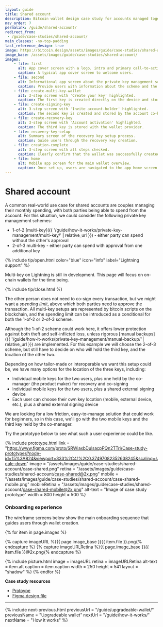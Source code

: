 ```yaml
---
layout: guide
title: Shared account
description: Bitcoin wallet design case study for accounts managed together by multiple owners.
nav_order: 7
permalink: /guide/shared-account/
redirect_from:
 - /guide/case-studies/shared-account/
main_classes: -no-top-padding
last_reference_design: true
image: https://bitcoin.design/assets/images/guide/case-studies/shared-account/shared-account-preview.jpg
image_base: /assets/images/guide/case-studies/shared-account/
images:
    - file: first
      alt: App cover screen with a logo, intro and primary call-to-action.
      caption: A typical app cover screen to welcome users.
    - file: second
      alt: Informational app screen about the private key management scheme used.
      caption: Provide users with information about the scheme and the next steps they are about to take.
    - file: create-multi-key-wallet
      alt: 3-step screen with 'Create your key' highlighted.
      caption: The first key is created directly on the device and stored via automatic cloud backup.
    - file: create-signing-key
      alt: 3-step screen with 'Invite account-holder' highlighted.
      caption: The second key is created and stored by the account co-holder, which requires exchange of keys outside of the app.
    - file: create-recovery-key
      alt: 3-step screen with 'Account activation' highlighted.
      caption: The third key is stored with the wallet provider.
    - file: recovery-key-setup
      alt: Summary screen of the recovery key setup process.
      caption: Guide users through the recovery key creation.
    - file: creation-complete
      alt: 3-step screen with all steps checked.
      caption: Clearly confirm that the wallet was successfully created.
    - file: home
      alt: Mobile app screen for the main wallet overview.
      caption: Once set up, users are navigated to the app home screen.
---
```


<!--

Editor's notes

Shared account case study.

Illustration sources

https://www.figma.com/community/file/968416729557947210

-->

# Shared account

A common real-world use case for shared accounts are couples managing their monthly spending, with both parties being able to spend from the account. For this situation, we could consider the following private key management schemes:

- 1-of-2 [multi-key]({{ '/guide/how-it-works/private-key-management/multi-key/' | relative_url }}) - either party can spend without the other's approval
- 2-of-3 multi-key - either party can spend with approval from one additional key

{% include tip/open.html color="blue" icon="info" label="Lightning support" %}

Multi-key on Lightning is still in development. This page will focus on on-chain wallets for the time being.

{% include tip/close.html %}

The other person does not need to co-sign every transaction, but we might want a *spending limit*, above which both parties need to approve the transaction. All multi-key setups are represented by bitcoin scripts on the blockchain, and the spending limit can be introduced as a conditional for both the 1-of-2 or 2-of-3 scheme.

Although the 1-of-2 scheme could work here, it offers lower protection against both theft and self-inflicted loss, unless rigorous [manual backups]({{ '/guide/how-it-works/private-key-management/manual-backup/' | relative_url }}) are implemented. For this example we will choose the 2-of-3 scheme, but still have to decide on who will hold the third key, and the location of the other two.

Depending on how tailor-made or interoperable we want this setup could be, we have many options for the location of the three keys, including:

- Individual mobile keys for the two users, plus one held by the co-manager (the product maker) for recovery and co-signing
- Individual mobile keys for the two users, plus a shared external signing device
- Each user can choose their own key location (mobile, external device, etc.), plus a shared external signing device

We are looking for a low friction, easy-to-manage solution that could work for beginners, so in this case, we'll go with the two mobile keys and the third key held by the co-manager.

Try the prototype below to see what such a user experience could be like.

{% include prototype.html
   link = "https://www.figma.com/proto/SRWlaxbDulsacpPQn2TTri/Case-study-prototypes?node-id=15%3A824&viewport=333%2C41%2C0.37497082352638245&scaling=scale-down"
   image = "/assets/images/guide/case-studies/shared-account/case-shared.png"
   retina = "/assets/images/guide/case-studies/shared-account/case-shared@2x.png"
   mobile = "/assets/images/guide/case-studies/shared-account/case-shared-mobile.png"
   mobileRetina = "/assets/images/guide/case-studies/shared-account/case-shared-mobile@2x.png"
   alt-text = "Image of case study prototype"
   width = 800
   height = 500
%}

### Onboarding experience

The wireframe screens below show the main onboarding sequence that guides users through wallet creation.

<div class="image-slide-gallery">

{% for item in page.images %}

{% capture imageURL %}{{ page.image_base }}{{ item.file }}.png{% endcapture %}
{% capture imageURLRetina %}{{ page.image_base }}{{ item.file }}@2x.png{% endcapture %}

{% include picture.html
   image = imageURL
   retina = imageURLRetina
   alt-text = item.alt
   caption = item.caption
   width = 250
   height = 541
   layout = "shadow"
%}
{% endfor %}

</div>

**Case study resources**
- [Protoype](https://www.figma.com/proto/SRWlaxbDulsacpPQn2TTri/Case-study-prototypes?node-id=15%3A824&viewport=333%2C41%2C0.37497082352638245&scaling=scale-down)
- [Figma design file](https://www.figma.com/file/SRWlaxbDulsacpPQn2TTri/Case-study-prototypes?node-id=15%3A822)

---

{% include next-previous.html
   previousUrl = "/guide/upgradeable-wallet/"
   previousName = "Upgradeable wallet"
   nextUrl = "/guide/how-it-works/"
   nextName = "How it works"
%}
